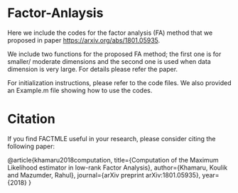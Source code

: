 # Factor-Anlaysis

Here we include the codes for the factor analysis (FA) method 
that we proposed in paper https://arxiv.org/abs/1801.05935. 

We include two functions for the proposed FA method; the first one 
is for smaller/ moderate dimensions and the second one is used when data dimension 
is very large. For details please refer the paper. 

For initialization instructions, please refer to the code files. We also provided an Example.m
file showing how to use the codes. 


# Citation

If you find FACTMLE useful in your research, please consider citing the following paper:
 
@article{khamaru2018computation,
  title={Computation of the Maximum Likelihood estimator in low-rank Factor Analysis},
  author={Khamaru, Koulik and Mazumder, Rahul},
  journal={arXiv preprint arXiv:1801.05935},
  year={2018}
}
